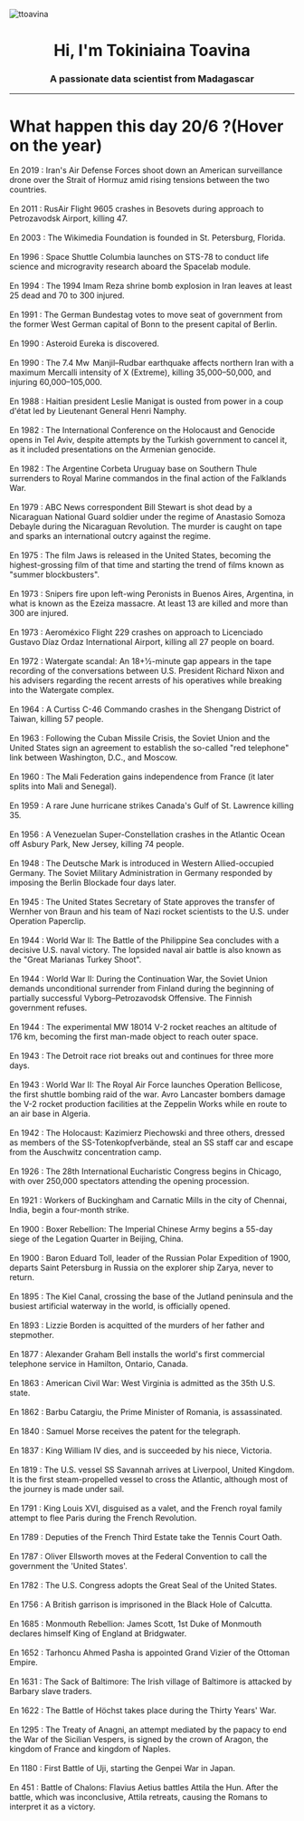 
<p align="left"> <img src="https://komarev.com/ghpvc/?username=ttoavina&label=Profile%20views&color=0e75b6&style=flat" alt="ttoavina" /> </p>
<h1 align="center">Hi, I'm Tokiniaina Toavina</h1>
<h3 align="center">A passionate data scientist from Madagascar</h3>
    
<hr/>
<h1> What happen this day 20/6 ?(Hover on the year)</h1>

En 2019 : Iran's Air Defense Forces shoot down an American surveillance drone over the Strait of Hormuz amid rising tensions between the two countries.
<br/><br/>
En 2011 : RusAir Flight 9605 crashes in Besovets during approach to Petrozavodsk Airport, killing 47.
<br/><br/>
En 2003 : The Wikimedia Foundation is founded in St. Petersburg, Florida.
<br/><br/>
En 1996 : Space Shuttle Columbia launches on STS-78 to conduct life science and microgravity research aboard the Spacelab module.
<br/><br/>
En 1994 : The 1994 Imam Reza shrine bomb explosion in Iran leaves at least 25 dead and 70 to 300 injured.
<br/><br/>
En 1991 : The German Bundestag votes to move seat of government from the former West German capital of Bonn to the present capital of Berlin.
<br/><br/>
En 1990 : Asteroid Eureka is discovered.
<br/><br/>
En 1990 : The 7.4 Mw  Manjil–Rudbar earthquake affects northern Iran with a maximum Mercalli intensity of X (Extreme), killing 35,000–50,000, and injuring 60,000–105,000.
<br/><br/>
En 1988 : Haitian president Leslie Manigat is ousted from power in a coup d'état led by Lieutenant General Henri Namphy.
<br/><br/>
En 1982 : The International Conference on the Holocaust and Genocide opens in Tel Aviv, despite attempts by the Turkish government to cancel it, as it included presentations on the Armenian genocide.
<br/><br/>
En 1982 : The Argentine Corbeta Uruguay base on Southern Thule surrenders to Royal Marine commandos in the final action of the Falklands War.
<br/><br/>
En 1979 : ABC News correspondent Bill Stewart is shot dead by a Nicaraguan National Guard soldier under the regime of Anastasio Somoza Debayle during the Nicaraguan Revolution. The murder is caught on tape and sparks an international outcry against the regime.
<br/><br/>
En 1975 : The film Jaws is released in the United States, becoming the highest-grossing film of that time and starting the trend of films known as "summer blockbusters".
<br/><br/>
En 1973 : Snipers fire upon left-wing Peronists in Buenos Aires, Argentina, in what is known as the Ezeiza massacre. At least 13 are killed and more than 300 are injured.
<br/><br/>
En 1973 : Aeroméxico Flight 229 crashes on approach to Licenciado Gustavo Díaz Ordaz International Airport, killing all 27 people on board.
<br/><br/>
En 1972 : Watergate scandal: An 18+1⁄2-minute gap appears in the tape recording of the conversations between U.S. President Richard Nixon and his advisers regarding the recent arrests of his operatives while breaking into the Watergate complex.
<br/><br/>
En 1964 : A Curtiss C-46 Commando crashes in the Shengang District of Taiwan, killing 57 people.
<br/><br/>
En 1963 : Following the Cuban Missile Crisis, the Soviet Union and the United States sign an agreement to establish the so-called "red telephone" link between Washington, D.C., and Moscow.
<br/><br/>
En 1960 : The Mali Federation gains independence from France (it later splits into Mali and Senegal).
<br/><br/>
En 1959 : A rare June hurricane strikes Canada's Gulf of St. Lawrence killing 35.
<br/><br/>
En 1956 : A Venezuelan Super-Constellation crashes in the Atlantic Ocean off Asbury Park, New Jersey, killing 74 people.
<br/><br/>
En 1948 : The Deutsche Mark is introduced in Western Allied-occupied Germany. The Soviet Military Administration in Germany responded by imposing the Berlin Blockade four days later.
<br/><br/>
En 1945 : The United States Secretary of State approves the transfer of Wernher von Braun and his team of Nazi rocket scientists to the U.S. under Operation Paperclip.
<br/><br/>
En 1944 : World War II: The Battle of the Philippine Sea concludes with a decisive U.S. naval victory. The lopsided naval air battle is also known as the "Great Marianas Turkey Shoot".
<br/><br/>
En 1944 : World War II: During the Continuation War, the Soviet Union demands unconditional surrender from Finland during the beginning of partially successful Vyborg–Petrozavodsk Offensive. The Finnish government refuses.
<br/><br/>
En 1944 : The experimental MW 18014 V-2 rocket reaches an altitude of 176 km, becoming the first man-made object to reach outer space.
<br/><br/>
En 1943 : The Detroit race riot breaks out and continues for three more days.
<br/><br/>
En 1943 : World War II: The Royal Air Force launches Operation Bellicose, the first shuttle bombing raid of the war. Avro Lancaster bombers damage the V-2 rocket production facilities at the Zeppelin Works while en route to an air base in Algeria.
<br/><br/>
En 1942 : The Holocaust: Kazimierz Piechowski and three others, dressed as members of the SS-Totenkopfverbände, steal an SS staff car and escape from the Auschwitz concentration camp.
<br/><br/>
En 1926 : The 28th International Eucharistic Congress begins in Chicago, with over 250,000 spectators attending the opening procession.
<br/><br/>
En 1921 : Workers of Buckingham and Carnatic Mills in the city of Chennai, India, begin a four-month strike.
<br/><br/>
En 1900 : Boxer Rebellion: The Imperial Chinese Army begins a 55-day siege of the Legation Quarter in Beijing, China.
<br/><br/>
En 1900 : Baron Eduard Toll, leader of the Russian Polar Expedition of 1900, departs Saint Petersburg in Russia on the explorer ship Zarya, never to return.
<br/><br/>
En 1895 : The Kiel Canal, crossing the base of the Jutland peninsula and the busiest artificial waterway in the world, is officially opened.
<br/><br/>
En 1893 : Lizzie Borden is acquitted of the murders of her father and stepmother.
<br/><br/>
En 1877 : Alexander Graham Bell installs the world's first commercial telephone service in Hamilton, Ontario, Canada.
<br/><br/>
En 1863 : American Civil War: West Virginia is admitted as the 35th U.S. state.
<br/><br/>
En 1862 : Barbu Catargiu, the Prime Minister of Romania, is assassinated.
<br/><br/>
En 1840 : Samuel Morse receives the patent for the telegraph.
<br/><br/>
En 1837 : King William IV dies, and is succeeded by his niece, Victoria.
<br/><br/>
En 1819 : The U.S. vessel SS Savannah arrives at Liverpool, United Kingdom. It is the first steam-propelled vessel to cross the Atlantic, although most of the journey is made under sail.
<br/><br/>
En 1791 : King Louis XVI, disguised as a valet, and the French royal family attempt to flee Paris during the French Revolution.
<br/><br/>
En 1789 : Deputies of the French Third Estate take the Tennis Court Oath.
<br/><br/>
En 1787 : Oliver Ellsworth moves at the Federal Convention to call the government the 'United States'.
<br/><br/>
En 1782 : The U.S. Congress adopts the Great Seal of the United States.
<br/><br/>
En 1756 : A British garrison is imprisoned in the Black Hole of Calcutta.
<br/><br/>
En 1685 : Monmouth Rebellion: James Scott, 1st Duke of Monmouth declares himself King of England at Bridgwater.
<br/><br/>
En 1652 : Tarhoncu Ahmed Pasha is appointed Grand Vizier of the Ottoman Empire.
<br/><br/>
En 1631 : The Sack of Baltimore: The Irish village of Baltimore is attacked by Barbary slave traders.
<br/><br/>
En 1622 : The Battle of Höchst takes place during the  Thirty Years' War.
<br/><br/>
En 1295 : The Treaty of Anagni, an attempt mediated by the papacy to end the War of the Sicilian Vespers, is signed by the crown of Aragon, the kingdom of France and kingdom of Naples.
<br/><br/>
En 1180 : First Battle of Uji, starting the Genpei War in Japan.
<br/><br/>
En 451 : Battle of Chalons: Flavius Aetius battles Attila the Hun. After the battle, which was inconclusive, Attila retreats, causing the Romans to interpret it as a victory.
<br/><br/>
